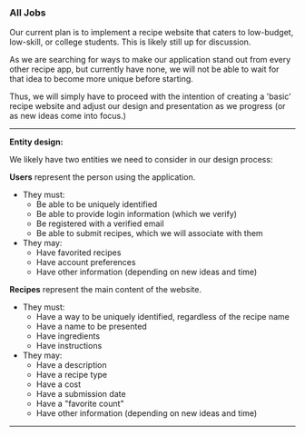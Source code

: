### All Jobs

Our current plan is to implement a recipe website that caters to low-budget, low-skill, or college students. This is likely
still up for discussion.

As we are searching for ways to make our application stand out from every other recipe app, but currently have none, we 
will not be able to wait for that idea to become more unique before starting.

Thus, we will simply have to proceed with the intention of creating a 'basic' recipe website and adjust our design and 
presentation as we progress (or as new ideas come into focus.) 

---

**Entity design:**

We likely have two entities we need to consider in our design process:

**Users** represent the person using the application. 
- They must:
    - Be able to be uniquely identified
    - Be able to provide login information (which we verify)
    - Be registered with a verified email
    - Be able to submit recipes, which we will associate with them
- They may:
    - Have favorited recipes
    - Have account preferences
    - Have other information (depending on new ideas and time)

**Recipes** represent the main content of the website.
- They must: 
    - Have a way to be uniquely identified, regardless of the recipe name
    - Have a name to be presented
    - Have ingredients
    - Have instructions
- They may: 
    - Have a description
    - Have a recipe type
    - Have a cost
    - Have a submission date
    - Have a "favorite count" 
    - Have other information (depending on new ideas and time)

---